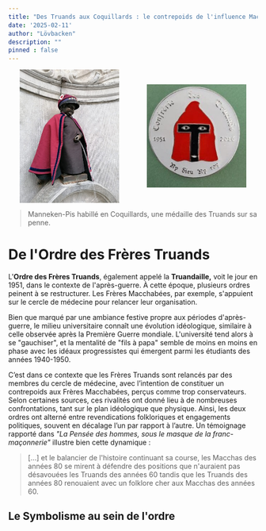 ```yaml
---
title: "Des Truands aux Coquillards : le contrepoids de l'influence Macchabée"
date: '2025-02-11'
author: "Lövbacken"
description: ""
pinned : false
---
```


<style>
  img {
    display: block;
    margin-left: auto;
    margin-right: auto;
    max-width: 80%; /* Pour garantir que l'image ne dépasse pas la largeur de l'écran */
  }
</style>

<div style="display: flex; justify-content: center; align-items: center; gap: 10px;">
    <img src="coquillards_1.jpg" style="max-width: 40%; height: auto;">
    <img src="coquillards_2.jpg" style="max-width: 40%; height: auto;">
</div>

> Manneken-Pis habillé en Coquillards, une médaille des Truands sur sa penne.

# De l'Ordre des Frères Truands
L'**Ordre des Frères Truands**, également appelé la **Truandaille,** voit le jour en 1951, dans le contexte de l'après-guerre. À cette époque, plusieurs ordres peinent à se restructurer. Les Frères Macchabées, par exemple, s'appuient sur le cercle de médecine pour relancer leur organisation.

Bien que marqué par une ambiance festive propre aux périodes d'après-guerre, le milieu universitaire connaît une évolution idéologique, similaire à celle observée après la Première Guerre mondiale. L'université tend alors à se "gauchiser", et la mentalité de "fils à papa" semble de moins en moins en phase avec les idéaux progressistes qui émergent parmi les étudiants des années 1940-1950.

C’est dans ce contexte que les Frères Truands sont relancés par des membres du cercle de médecine, avec l’intention de constituer un contrepoids aux Frères Macchabées, perçus comme trop conservateurs. Selon certaines sources, ces rivalités ont donné lieu à de nombreuses confrontations, tant sur le plan idéologique que physique.
Ainsi, les deux ordres ont alterné entre revendications folkloriques et engagements politiques, souvent en décalage l’un par rapport à l’autre. Un témoignage rapporté dans *"La Pensée des hommes, sous le masque de la franc-maçonnerie"* illustre bien cette dynamique :

> [...] et le balancier de l'histoire continuant sa course, les Macchas des années 80 se mirent à défendre des positions que n'auraient pas désavouées les Truands des années 60 tandis que les Truands des années 80 renouaient avec un folklore cher aux Macchas des années 60.

## Le Symbolisme au sein de l'ordre